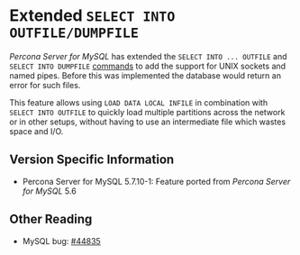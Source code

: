 # Extended `SELECT INTO OUTFILE/DUMPFILE`

*Percona Server for MySQL* has extended the `SELECT INTO ... OUTFILE` and `SELECT INTO DUMPFILE` [commands](http://dev.mysql.com/doc/refman/5.7/en/select-into.html) to add the support for UNIX sockets and named pipes. Before this was implemented the database would return an error for such files.

This feature allows using `LOAD DATA LOCAL INFILE` in combination with `SELECT INTO OUTFILE` to quickly load multiple partitions across the network or in other setups, without having to use an intermediate file which wastes space and I/O.

## Version Specific Information


* Percona Server for MySQL 5.7.10-1: Feature ported from *Percona Server for MySQL* 5.6

## Other Reading

* MySQL bug: [#44835](http://bugs.mysql.com/bug.php?id=44835)
